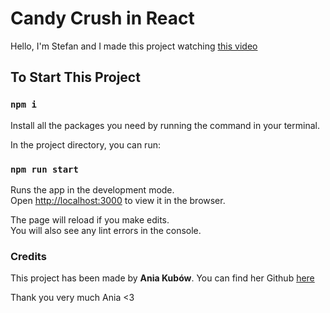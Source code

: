 # Candy Crush in React

Hello, I'm Stefan and I made this project watching [this video](https://www.youtube.com/watch?v=PBrEq9Wd6_U)

## To Start This Project

### `npm i`

Install all the packages you need by running the command in your terminal.

In the project directory, you can run:

### `npm run start`

Runs the app in the development mode.\
Open [http://localhost:3000](http://localhost:3000) to view it in the browser.

The page will reload if you make edits.\
You will also see any lint errors in the console.


### Credits

This project has been made by **Ania Kubów**. You can find her Github [here](https://github.com/kubowania)

Thank you very much Ania <3


